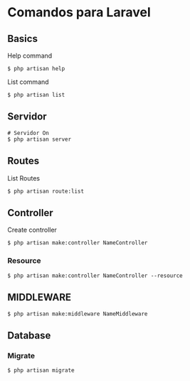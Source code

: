 # Comandos para Laravel

## Basics

Help command
```
$ php artisan help
```

List command
```
$ php artisan list
```

## Servidor
```
# Servidor On 
$ php artisan server
```

## Routes

List Routes
```
$ php artisan route:list
```

## Controller

Create controller
```
$ php artisan make:controller NameController
```

### Resource

```
$ php artisan make:controller NameController --resource
```

## MIDDLEWARE

```
$ php artisan make:middleware NameMiddleware
```

## Database

### Migrate
```
$ php artisan migrate 
```



